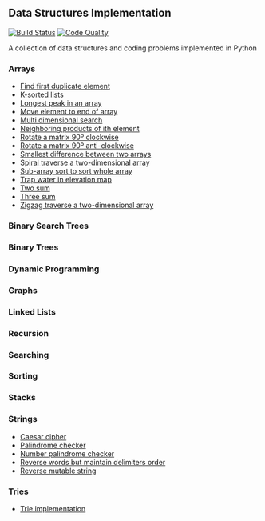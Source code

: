 ## Data Structures Implementation

[![Build Status](https://travis-ci.org/gitgik/data-structures-implementation.svg?branch=master)](https://travis-ci.org/gitgik/data-structures-implementation)
[![Code Quality](https://api.codacy.com/project/badge/Grade/0ab2d18dac654883a4d68ab6bc790c5e)](https://www.codacy.com/manual/gitgik/data-structures-implementation?utm_source=github.com&utm_medium=referral&utm_content=gitgik/data-structures-implementation&utm_campaign=Badge_Grade)

A collection of data structures and coding problems implemented in Python

### Arrays

- [Find first duplicate element](arrays/first_duplicate.ipynb)
- [K-sorted lists](arrays/k_sorted_lists.ipynb)
- [Longest peak in an array](arrays/longest_peak_in_array.ipynb)
- [Move element to end of array](arrays/move_element_to_end.py)
- [Multi dimensional search](arrays/multi_dimensional_search.ipynb)
- [Neighboring products of ith element](arrays/product.ipynb)
- [Rotate a matrix 90º clockwise](arrays/rotate_90_clockwise.ipynb)
- [Rotate a matrix 90º anti-clockwise](arrays/rotate_90_anticlockwise.ipynb)
- [Smallest difference between two arrays](arrays/smallest_difference.py)
- [Spiral traverse a two-dimensional array](arrays/spiral_traverse.ipynb)
- [Sub-array sort to sort whole array](arrays/sub_array_sort.py)
- [Trap water in elevation map](arrays/trapwater.ipynb)
- [Two sum](arrays/two_sum.ipynb)
- [Three sum](arrays/zero_threesum.ipynb)
- [Zigzag traverse a two-dimensional array](arrays/zigzag_traverse.ipynb)

### Binary Search Trees

### Binary Trees

### Dynamic Programming

### Graphs

### Linked Lists

### Recursion

### Searching

### Sorting

### Stacks

### Strings

- [Caesar cipher](strings/caesar_cipher.py)
- [Palindrome checker](strings/is_palindrome.py)
- [Number palindrome checker](strings/number_palindrome.ipynb)
- [Reverse words but maintain delimiters order](strings/maintain_delimiter_order.py)
- [Reverse mutable string](strings/reverse_words.py)

### Tries

- [Trie implementation](tries/trie.ipynb)
